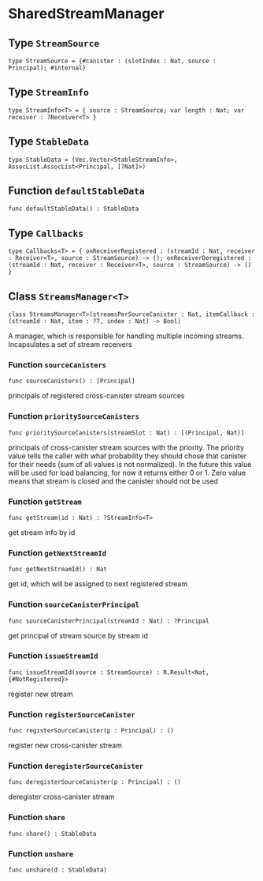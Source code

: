 # SharedStreamManager

## Type `StreamSource`
``` motoko
type StreamSource = {#canister : (slotIndex : Nat, source : Principal); #internal}
```


## Type `StreamInfo`
``` motoko
type StreamInfo<T> = { source : StreamSource; var length : Nat; var receiver : ?Receiver<T> }
```


## Type `StableData`
``` motoko
type StableData = (Vec.Vector<StableStreamInfo>, AssocList.AssocList<Principal, [?Nat]>)
```


## Function `defaultStableData`
``` motoko
func defaultStableData() : StableData
```


## Type `Callbacks`
``` motoko
type Callbacks<T> = { onReceiverRegistered : (streamId : Nat, receiver : Receiver<T>, source : StreamSource) -> (); onReceiverDeregistered : (streamId : Nat, receiver : Receiver<T>, source : StreamSource) -> () }
```


## Class `StreamsManager<T>`

``` motoko
class StreamsManager<T>(streamsPerSourceCanister : Nat, itemCallback : (streamId : Nat, item : ?T, index : Nat) -> Bool)
```

A manager, which is responsible for handling multiple incoming streams. Incapsulates a set of stream receivers

### Function `sourceCanisters`
``` motoko
func sourceCanisters() : [Principal]
```

principals of registered cross-canister stream sources


### Function `prioritySourceCanisters`
``` motoko
func prioritySourceCanisters(streamSlot : Nat) : [(Principal, Nat)]
```

principals of cross-canister stream sources with the priority. The priority value tells the caller with what probability they should
chose that canister for their needs (sum of all values is not normalized). In the future this value will be used for
load balancing, for now it returns either 0 or 1. Zero value means that stream is closed and the canister should not be used


### Function `getStream`
``` motoko
func getStream(id : Nat) : ?StreamInfo<T>
```

get stream info by id


### Function `getNextStreamId`
``` motoko
func getNextStreamId() : Nat
```

get id, which will be assigned to next registered stream


### Function `sourceCanisterPrincipal`
``` motoko
func sourceCanisterPrincipal(streamId : Nat) : ?Principal
```

get principal of stream source by stream id


### Function `issueStreamId`
``` motoko
func issueStreamId(source : StreamSource) : R.Result<Nat, {#NotRegistered}>
```

register new stream


### Function `registerSourceCanister`
``` motoko
func registerSourceCanister(p : Principal) : ()
```

register new cross-canister stream


### Function `deregisterSourceCanister`
``` motoko
func deregisterSourceCanister(p : Principal) : ()
```

deregister cross-canister stream


### Function `share`
``` motoko
func share() : StableData
```



### Function `unshare`
``` motoko
func unshare(d : StableData)
```

